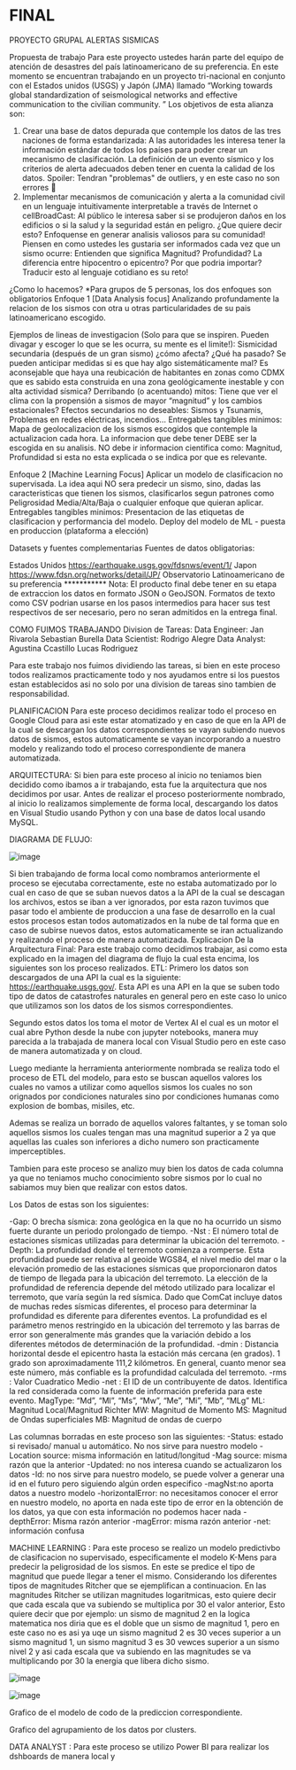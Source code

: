 # FINAL


PROYECTO GRUPAL ALERTAS SISMICAS

Propuesta de trabajo
Para este proyecto ustedes harán parte del equipo de atención de desastres del país latinoamericano de su preferencia. En este momento se encuentran trabajando en un proyecto tri-nacional en conjunto con el Estados unidos (USGS) y Japón (JMA) llamado “Working towards global standardization of seismological networks and effective communication to the civilian community. ”
Los objetivos de esta alianza son:
1. Crear una base de datos depurada que contemple los datos de las tres naciones de forma estandarizada:
A las autoridades les interesa tener la información estándar de todos los países para poder crear un mecanismo de clasificación. La definición de un evento sísmico y los criterios de alerta adecuados deben tener en cuenta la calidad de los datos.
Spoiler: Tendran "problemas" de outliers, y en este caso no son errores 👀
2. Implementar mecanismos de comunicación y alerta a la comunidad civil en un lenguaje intuitivamente interpretable a través de Internet o cellBroadCast:
Al público le interesa saber si se produjeron daños en los edificios o si la salud y la seguridad están en peligro.
¿Que quiere decir esto? Enfoquense en generar analisis valiosos para su comunidad! Piensen en como ustedes les gustaria ser informados cada vez que un sismo ocurre: Entienden que significa Magnitud? Profundidad? La diferencia entre hipocentro o epicentro? Por que podria importar? Traducir esto al lenguaje cotidiano es su reto!

¿Como lo hacemos?
*Para grupos de 5 personas, los dos enfoques son obligatorios
Enfoque 1 [Data Analysis focus]
Analizando profundamente la relacion de los sismos con otra u otras particularidades de su pais latinoamericano escogido.

Ejemplos de lineas de investigacion (Solo para que se inspiren. Pueden divagar y escoger lo que se les ocurra, su mente es el limite!):
Sismicidad secundaria (después de un gran sismo) ¿cómo afecta? ¿Qué ha pasado? Se pueden anticipar medidas si es que hay algo sistemáticamente mal?
Es aconsejable que haya una reubicación de habitantes en zonas como CDMX que es sabido esta construida en una zona geológicamente inestable y con alta actividad sísmica?
Derribando (o acentuando) mitos: Tiene que ver el clima con la propensión a sismos de mayor “magnitud” y los cambios estacionales?
Efectos secundarios no deseables: Sismos y Tsunamis, Problemas en redes eléctricas, incendios…
Entregables tangibles minimos: Mapa de geolocalizacion de los sismos escogidos que contemple la actualizacion cada hora. La informacion que debe tener DEBE ser la escogida en su analisis. NO debe ir informacion cientifica como: Magnitud, Profundidad si esta no esta explicada o se indica por que es relevante.

Enfoque 2 [Machine Learning Focus]
Aplicar un modelo de clasificacion no supervisada. La idea aqui NO sera predecir un sismo, sino, dadas las caracteristicas que tienen los sismos, clasificarlos segun patrones como Peligrosidad Media/Alta/Baja o cualquier enfoque que quieran aplicar.
Entregables tangibles minimos: Presentacion de las etiquetas de clasificacion y performancia del modelo.
Deploy del modelo de ML - puesta en produccion (plataforma a elección)

Datasets y fuentes complementarias
Fuentes de datos obligatorias:

Estados Unidos https://earthquake.usgs.gov/fdsnws/event/1/
Japon https://www.fdsn.org/networks/detail/JP/
Observatorio Latinoamericano de su preferencia ***********
Nota: El producto final debe tener en su etapa de extraccion los datos en formato JSON o GeoJSON. Formatos de texto como CSV podrian usarse en los pasos intermedios para hacer sus test respectivos de ser necesario, pero no seran admitidos en la entrega final.

COMO FUIMOS TRABAJANDO
Division de Tareas:
Data Engineer: 
Jan  Rivarola
Sebastian Burella
Data Scientist:
Rodrigo Alegre
Data Analyst:
Agustina Ccastillo
Lucas Rodriguez

Para este trabajo nos fuimos dividiendo las tareas, si bien en este proceso todos realizamos practicamente todo y nos ayudamos entre si los puestos estan establecidos asi no solo por una division de tareas sino tambien de responsabilidad.

PLANIFICACION
Para este proceso decidimos realizar todo el proceso en Google Cloud para asi este estar atomatizado y en caso de que en la API de la cual se descargan los datos correspondientes se vayan subiendo nuevos datos de sismos, estos automaticamente se vayan incorporando a nuestro modelo y realizando todo el proceso correspondiente de manera automatizada. 

ARQUITECTURA:
Si bien para este proceso al inicio no teniamos bien decidido como ibamos a ir trabajando, esta fue la arquitectura que nos decidimos por usar. Antes de realizar el proceso posteriormente nombrado, al inicio lo realizamos simplemente de forma local, descargando los datos en Visual Studio usando Python y con una base de datos local usando MySQL. 

DIAGRAMA DE FLUJO:

![image](https://user-images.githubusercontent.com/105827215/207708238-1ad77346-a386-4a6d-a2e2-d4ca4ee5ca75.png)

	
Si bien trabajando de forma local como nombramos anteriormente el proceso se ejecutaba correctamente, este no estaba automatizado por lo cual en caso de que se suban nuevos datos a la API de la cual se descagan los archivos, estos se iban a ver ignorados, por esta razon tuvimos que pasar todo el ambiente de produccion a una fase de desarrollo en la cual estos procesos estan todos automatizados en la nube de tal forma que en caso de subirse nuevos datos, estos automaticamente se iran actualizando y realizando el proceso de manera automatizada. 
Explicacion De la Arquitectura Final:
Para este trabajo como decidimos trabajar, asi como esta explicado en la imagen del diagrama de flujo la cual esta encima, los siguientes son los proceso realizados. 
ETL:
Primero los datos son descargados de una API la cual es la siguiente: https://earthquake.usgs.gov/. Esta API es una API en la que se suben todo tipo de datos de catastrofes naturales en general pero en este caso lo unico que utilizamos son los datos de los sismos correspondientes. 

Segundo estos datos los toma el motor de Vertex AI el cual es un motor el cual abre Python desde la nube con jupyter notebooks, manera muy parecida a la trabajada de manera local con Visual Studio pero en este caso de manera automatizada y on cloud. 

Luego mediante la herramienta anteriormente nombrada se realiza todo el proceso de ETL del modelo, para esto se buscan aquellos valores los cuales no vamos a utilizar como aquellos sismos los cuales no son orignados por condiciones naturales sino por condiciones humanas como explosion de bombas, misiles, etc. 

Ademas se realiza un borrado de aquellos valores faltantes, y se toman solo aquellos sismos los cuales tengan mas una magnitud superior a 2 ya que aquellas las cuales son inferiores a dicho numero son practicamente imperceptibles. 

Tambien para este proceso se analizo muy bien los datos de cada columna ya que no teniamos mucho conocimiento sobre sismos por lo cual no sabiamos muy bien que realizar con estos datos. 

Los Datos de estas son los siguientes: 

-Gap: O brecha sísmica: zona geológica en la que no ha ocurrido un sismo fuerte durante un periodo prolongado de tiempo.
-Nst : El número total de estaciones sísmicas utilizadas para determinar la ubicación del terremoto.
-Depth: La profundidad donde el terremoto comienza a romperse. Esta profundidad puede ser relativa al geoide WGS84, el nivel medio del mar o la elevación promedio de las estaciones sísmicas que proporcionaron datos de tiempo de llegada para la ubicación del terremoto. La elección de la profundidad de referencia depende del método utilizado para localizar el terremoto, que varía según la red sísmica. Dado que ComCat incluye datos de muchas redes sísmicas diferentes, el proceso para determinar la profundidad es diferente para diferentes eventos. La profundidad es el parámetro menos restringido en la ubicación del terremoto y las barras de error son generalmente más grandes que la variación debido a los diferentes métodos de determinación de la profundidad.
-dmin : Distancia horizontal desde el epicentro hasta la estación más cercana (en grados). 1 grado son aproximadamente 111,2 kilómetros. En general, cuanto menor sea este número, más confiable es la profundidad calculada del terremoto.
-rms : Valor Cuadratico Medio
-net : El ID de un contribuyente de datos. Identifica la red considerada como la fuente de información preferida para este evento.
MagType: “Md”, “Ml”, “Ms”, “Mw”, “Me”, “Mi”, “Mb”, “MLg”
ML: Magnitud Local/Magnitud Richter
MW: Magnitud de Momento
MS: Magnitud de Ondas superficiales
MB: Magnitud de ondas de cuerpo

Las columnas borradas en este proceso son las siguientes:
-Status: estado si revisado/ manual u automático. No nos sirve para nuestro modelo
-Location source: misma información en latitud/longitud
-Mag source: misma razón que la anterior
-Updated: no nos interesa cuando se actualizaron los datos
-Id: no nos sirve para nuestro modelo, se puede volver a generar una id en el futuro pero siguiendo algún orden especifico
-magNst:no aporta datos a nuestro modelo
-horizontalError: no necesitamos conocer el error en nuestro modelo, no aporta en nada este tipo de error en la obtención de los datos, ya que con esta información no podemos hacer nada
-depthError: Misma razón anterior
-magError: misma razón anterior
-net: información confusa

MACHINE LEARNING : 
Para este proceso se realizo un modelo predictivbo de clasificacion no supervisado, especificamente el modelo K-Mens para predecir la peligrosidad de los sismos. En este se predice el tipo de magnitud que puede llegar a tener el mismo. Considerando los diferentes tipos de magnitudes Ritcher que se ejemplifican a continuacion. En las magnitudes Ritcher se utilizan magnitudes logaritmicas, esto quiere decir que cada escala que va subiendo se multiplica por 30 el valor anterior, Esto quiere decir que por ejemplo: un sismo de magnitud 2 en la logica matematica nos diria que es el doble que un sismo de magnitud 1, pero en este caso no es asi ya uqe un sismo magnitud 2 es 30 veces superior a un sismo magnitud 1, un sismo magnitud 3 es 30 vewces superior a un sismo nivel 2 y asi cada escala que va subiendo en las magnitudes se va multiplicando por 30 la energia que libera dicho sismo. 


![image](https://user-images.githubusercontent.com/105827215/207708518-ab169271-6fa9-402d-af13-c5b739f39fbf.png)

![image](https://user-images.githubusercontent.com/105827215/207708752-60ceef03-e0b6-40dc-be4b-b82b4231f955.png)


Grafico de el modelo de codo de la prediccion correspondiente.


Grafico del agrupamiento de los datos por clusters. 


DATA ANALYST :
Para este proceso se utilizo Power BI para realizar los dshboards de manera local y 
